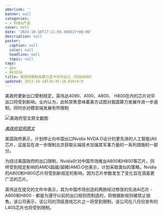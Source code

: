```yaml
---
abbrlink: ''
banner: null
categories:
- - 科技&产品
cover: null
date: '2023-10-18T17:11:03.489227+08:00'
description: null
poster:
  caption: null
  color: null
  headline: null
  topic: null
tags:
- gpu
- NVIDIA
title: 美政府限制高算力显卡对华出口（包括4090）
updated: 2023-10-18T18:45:18.816+8:0
---
```

美政府更新出口管制规定，英伟达4090、A100、A800、 H800在内的芯片对华出口将受到影响。业内认为，此轮禁售意味着美方试图对我国算力发展作进一步遏制，同时亦对模型端发展有所限制

![美政府官文原文截图](https://cdn.jsdelivr.net/gh/shangy1yi/picx-images-hosting@master/image.3y9far7o2qo0.webp)

[*美政府官网原文*](https://www.sec.gov/ix?doc=/Archives/edgar/data/1045810/000104581023000217/nvda-20231017.htm)

美国政府表示，计划停止向中国出口Nvidia NVDA.O设计的更先进的人工智能(AI)芯片，这是旨在进一步限制北京获取尖端技术加强其军事力量的一系列措施的一部分。


为绕过美国政府的出口限制，Nvidia针对中国市场推出A800和H800等芯片。同样受到规定影响的AMD(超威/超微)AMD.O也表示，计划采取类似的策略。Nvidia的A800和H800芯片将受到新规定的影响，因为芯片参数发生了变化旨在涵盖更广泛的芯片。

英伟达在提交的文件中表示，其为中国市场创造的两款经过修改的先进AI芯片 - A800和H800 - 都是为遵守以前的出口规则而制造的，将根据新规则被禁止销售。该公司表示，该公司的顶级游戏芯片之一将受到限制，该公司在八月份宣布的L40S芯片也将受到限制。


